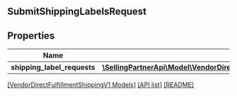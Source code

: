 ## SubmitShippingLabelsRequest

## Properties

Name | Type | Description | Notes
------------ | ------------- | ------------- | -------------
**shipping_label_requests** | [**\SellingPartnerApi\Model\VendorDirectFulfillmentShippingV1\ShippingLabelRequest[]**](ShippingLabelRequest.md) |  | [optional]

[[VendorDirectFulfillmentShippingV1 Models]](../) [[API list]](../../Api) [[README]](../../../README.md)
